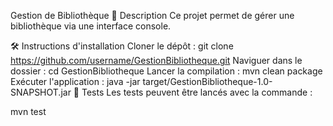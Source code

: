 Gestion de Bibliothèque
📘 Description
Ce projet permet de gérer une bibliothèque via une interface console.

🛠️ Instructions d'installation
Cloner le dépôt : git clone https://github.com/username/GestionBibliotheque.git
Naviguer dans le dossier : cd GestionBibliotheque
Lancer la compilation : mvn clean package
Exécuter l'application : java -jar target/GestionBibliotheque-1.0-SNAPSHOT.jar
🧪 Tests
Les tests peuvent être lancés avec la commande :

mvn test

